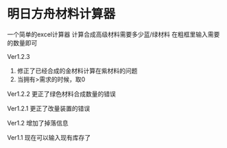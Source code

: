 # 明日方舟材料计算器
一个简单的excel计算器 计算合成高级材料需要多少蓝/绿材料
在粗框里输入需要的数量即可

Ver1.2.3
1. 修正了已经合成的金材料计算在紫材料的问题
2. 当拥有>需求的时候，取0

Ver1.2.2
更正了绿色材料合成数量的错误

Ver1.2.1
更正了改量装置的错误

Ver1.2
增加了掉落信息

Ver1.1
现在可以输入现有库存了
